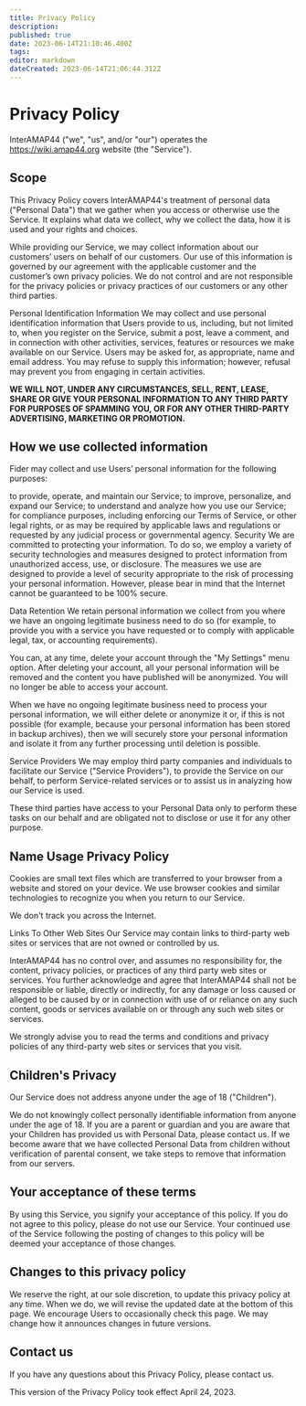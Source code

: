 ```yaml
---
title: Privacy Policy
description: 
published: true
date: 2023-06-14T21:10:46.400Z
tags: 
editor: markdown
dateCreated: 2023-06-14T21:06:44.312Z
---
```


# Privacy Policy
InterAMAP44 ("we", "us", and/or "our") operates the https://wiki.amap44.org website (the "Service").

## Scope
This Privacy Policy covers InterAMAP44's treatment of personal data ("Personal Data") that we gather when you access or otherwise use the Service. It explains what data we collect, why we collect the data, how it is used and your rights and choices.

While providing our Service, we may collect information about our customers’ users on behalf of our customers. Our use of this information is governed by our agreement with the applicable customer and the customer’s own privacy policies. We do not control and are not responsible for the privacy policies or privacy practices of our customers or any other third parties.

Personal Identification Information
We may collect and use personal identification information that Users provide to us, including, but not limited to, when you register on the Service, submit a post, leave a comment, and in connection with other activities, services, features or resources we make available on our Service. Users may be asked for, as appropriate, name and email address. You may refuse to supply this information; however, refusal may prevent you from engaging in certain activities.

**WE WILL NOT, UNDER ANY CIRCUMSTANCES, SELL, RENT, LEASE, SHARE OR GIVE YOUR PERSONAL INFORMATION TO ANY THIRD PARTY FOR PURPOSES OF SPAMMING YOU, OR FOR ANY OTHER THIRD-PARTY ADVERTISING, MARKETING OR PROMOTION.**

## How we use collected information
Fider may collect and use Users’ personal information for the following purposes:

to provide, operate, and maintain our Service;
to improve, personalize, and expand our Service;
to understand and analyze how you use our Service;
for compliance purposes, including enforcing our Terms of Service, or other legal rights, or as may be required by applicable laws and regulations or requested by any judicial process or governmental agency.
Security
We are committed to protecting your information. To do so, we employ a variety of security technologies and measures designed to protect information from unauthorized access, use, or disclosure. The measures we use are designed to provide a level of security appropriate to the risk of processing your personal information. However, please bear in mind that the Internet cannot be guaranteed to be 100% secure.

Data Retention
We retain personal information we collect from you where we have an ongoing legitimate business need to do so (for example, to provide you with a service you have requested or to comply with applicable legal, tax, or accounting requirements).

You can, at any time, delete your account through the "My Settings" menu option. After deleting your account, all your personal information will be removed and the content you have published will be anonymized. You will no longer be able to access your account.

When we have no ongoing legitimate business need to process your personal information, we will either delete or anonymize it or, if this is not possible (for example, because your personal information has been stored in backup archives), then we will securely store your personal information and isolate it from any further processing until deletion is possible.

Service Providers
We may employ third party companies and individuals to facilitate our Service ("Service Providers"), to provide the Service on our behalf, to perform Service-related services or to assist us in analyzing how our Service is used.

These third parties have access to your Personal Data only to perform these tasks on our behalf and are obligated not to disclose or use it for any other purpose.

## Name Usage   Privacy Policy
Cookies are small text files which are transferred to your browser from a website and stored on your device. We use browser cookies and similar technologies to recognize you when you return to our Service.

We don't track you across the Internet. 

Links To Other Web Sites
Our Service may contain links to third-party web sites or services that are not owned or controlled by us.

InterAMAP44 has no control over, and assumes no responsibility for, the content, privacy policies, or practices of any third party web sites or services. You further acknowledge and agree that InterAMAP44 shall not be responsible or liable, directly or indirectly, for any damage or loss caused or alleged to be caused by or in connection with use of or reliance on any such content, goods or services available on or through any such web sites or services.

We strongly advise you to read the terms and conditions and privacy policies of any third-party web sites or services that you visit.

## Children's Privacy
Our Service does not address anyone under the age of 18 ("Children").

We do not knowingly collect personally identifiable information from anyone under the age of 18. If you are a parent or guardian and you are aware that your Children has provided us with Personal Data, please contact us. If we become aware that we have collected Personal Data from children without verification of parental consent, we take steps to remove that information from our servers.

## Your acceptance of these terms
By using this Service, you signify your acceptance of this policy. If you do not agree to this policy, please do not use our Service. Your continued use of the Service following the posting of changes to this policy will be deemed your acceptance of those changes.

## Changes to this privacy policy
We reserve the right, at our sole discretion, to update this privacy policy at any time. When we do, we will revise the updated date at the bottom of this page. We encourage Users to occasionally check this page. We may change how it announces changes in future versions.

## Contact us
If you have any questions about this Privacy Policy, please contact us.

This version of the Privacy Policy took effect April 24, 2023.
